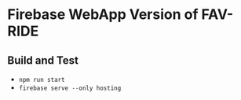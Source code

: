 # Firebase WebApp Version of FAV-RIDE

## Build and Test
* `npm run start`
* `firebase serve --only hosting`
